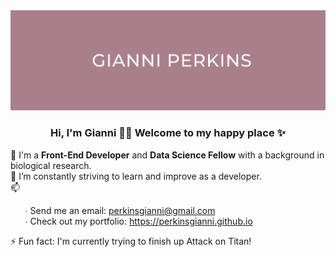 <img src="images/Pink LinkedIn Banner.png" height="30%" width="100%" alt="Header">

<h3><center>Hi, I'm Gianni 👋🏾 Welcome to my happy place ✨</center></h3>

🔭 I'm a <b>Front-End Developer</b> and <b>Data Science Fellow</b> with a background in biological research.<br>
🌱 I’m constantly striving to learn and improve as a developer.<br>
📫
<ul>∙ Send me an email: <a href="mailto:perkinsgianni@gmail.com">perkinsgianni@gmail.com</a><br>
    ∙ Check out my portfolio: <a href="https://perkinsgianni.github.io">https://perkinsgianni.github.io</a></ul>
⚡ Fun fact: I'm currently trying to finish up Attack on Titan!


<!--
**perkinsgianni/perkinsgianni** is a ✨ _special_ ✨ repository because its `README.md` (this file) appears on your GitHub profile.

Here are some ideas to get you started:

- 🔭 I’m currently working on ...
- 🌱 I’m currently learning ...
- 👯 I’m looking to collaborate on ...
- 🤔 I’m looking for help with ...
- 💬 Ask me about ...
- 📫 How to reach me: ...
- 😄 Pronouns: ...
- ⚡ Fun fact: ...
-->
